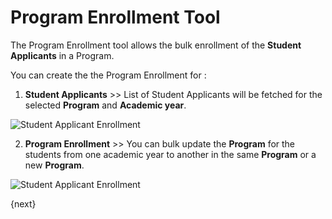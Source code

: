 # Program Enrollment Tool

The Program Enrollment tool allows the bulk enrollment of the **Student Applicants** in a Program. 


You can create the the Program Enrollment for :

1. **Student Applicants** >> List of Student Applicants will be fetched for the selected **Program** and **Academic year**.

<img class="screenshot" alt="Student Applicant Enrollment" src="/docs/assets/img/education/admission/program-enrollment-tool.gif">

2. **Program Enrollment** >> You can bulk update the **Program** for the students from one academic year to another in the same **Program** or a new **Program**.

<img class="screenshot" alt="Student Applicant Enrollment" src="/docs/assets/img/education/admission/program-enrollment-tool01.gif">

{next}